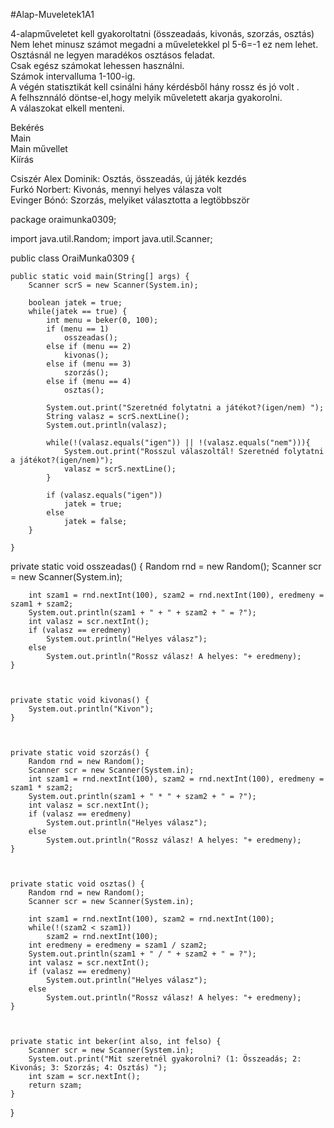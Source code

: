  #Alap-Muveletek1A1

4-alapműveletet kell gyakoroltatni (összeadaás, kivonás, szorzás, osztás)<br>
Nem lehet minusz számot megadni a műveletekkel pl 5-6=-1 ez nem lehet.<br>
Osztásnál ne legyen maradékos osztásos feladat.<br>
Csak egész számokat lehessen használni.<br>
Számok intervalluma 1-100-ig.<br>
A végén statisztikát kell csinálni hány kérdésből hány rossz és jó volt .<br>
A felhsznnáló döntse-el,hogy melyik műveletett akarja gyakorolni. <br>
A válaszokat elkell menteni.

Bekérés<br>
Main<br>
Main művellet<br>
Kiírás<br>

Csiszér Alex Dominik: Osztás, összeadás, új játék kezdés <br>
Furkó Norbert: Kivonás, mennyi helyes válasza volt <br>
Evinger Bónó: Szorzás, melyiket választotta a legtöbbször

package oraimunka0309;

import java.util.Random;
import java.util.Scanner;

public class OraiMunka0309 {
    
    public static void main(String[] args) {
        Scanner scrS = new Scanner(System.in);
        
        boolean jatek = true;
        while(jatek == true) {
            int menu = beker(0, 100);
            if (menu == 1) 
                osszeadas();
            else if (menu == 2)
                kivonas();
            else if (menu == 3) 
                szorzás();
            else if (menu == 4) 
                osztas();
            
            System.out.print("Szeretnéd folytatni a játékot?(igen/nem) ");
            String valasz = scrS.nextLine();
            System.out.println(valasz);
            
            while(!(valasz.equals("igen")) || !(valasz.equals("nem"))){
                System.out.print("Rosszul válaszoltál! Szeretnéd folytatni a játékot?(igen/nem)");
                valasz = scrS.nextLine();
            }
            
            if (valasz.equals("igen")) 
                jatek = true;
            else
                jatek = false;
        }
        
    }
    
   private static void osszeadas() {
        Random rnd = new Random();
        Scanner scr = new Scanner(System.in);
        
        int szam1 = rnd.nextInt(100), szam2 = rnd.nextInt(100), eredmeny = szam1 + szam2;
        System.out.println(szam1 + " + " + szam2 + " = ?");
        int valasz = scr.nextInt();
        if (valasz == eredmeny)
            System.out.println("Helyes válasz");
        else
            System.out.println("Rossz válasz! A helyes: "+ eredmeny);
    }



    private static void kivonas() {
        System.out.println("Kivon");
    }



    private static void szorzás() {
        Random rnd = new Random();
        Scanner scr = new Scanner(System.in);
        int szam1 = rnd.nextInt(100), szam2 = rnd.nextInt(100), eredmeny = szam1 * szam2;
        System.out.println(szam1 + " * " + szam2 + " = ?");
        int valasz = scr.nextInt();
        if (valasz == eredmeny)
            System.out.println("Helyes válasz");
        else
            System.out.println("Rossz válasz! A helyes: "+ eredmeny);
    }



    private static void osztas() {
        Random rnd = new Random();
        Scanner scr = new Scanner(System.in);
        
        int szam1 = rnd.nextInt(100), szam2 = rnd.nextInt(100);
        while(!(szam2 < szam1))
            szam2 = rnd.nextInt(100);
        int eredmeny = eredmeny = szam1 / szam2;
        System.out.println(szam1 + " / " + szam2 + " = ?");
        int valasz = scr.nextInt();
        if (valasz == eredmeny)
            System.out.println("Helyes válasz");
        else
            System.out.println("Rossz válasz! A helyes: "+ eredmeny);
    }



    private static int beker(int also, int felso) {
        Scanner scr = new Scanner(System.in);
        System.out.print("Mit szeretnél gyakorolni? (1: Összeadás; 2: Kivonás; 3: Szorzás; 4: Osztás) ");
        int szam = scr.nextInt();
        return szam;
    }
}
